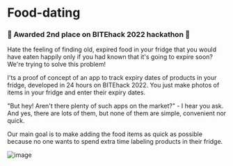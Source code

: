 # Food-dating
### 🥈 Awarded 2nd place on BITEhack 2022 hackathon 🥈

Hate the feeling of finding old, expired food in your fridge
that you would have eaten happily only if you had known that 
it's going to expire soon? We're trying to solve this problem!

I'ts a proof of concept of an app to track expiry dates of products in your fridge,
developed in 24 hours on BITEhack 2022.
You just make photos of items in your fridge and enter their expiry dates.

"But hey! Aren't there plenty of such apps on the market?" - I hear you ask.\
And yes, there are lots of them, but none of them are simple, convenient nor quick. 

Our main goal is to make adding the food items as quick as possible because no one 
wants to spend extra time labeling products in their fridge.

![image](https://user-images.githubusercontent.com/59477191/160014665-218a7a9a-6e20-4895-8ca4-82fc23f39dbc.png)
